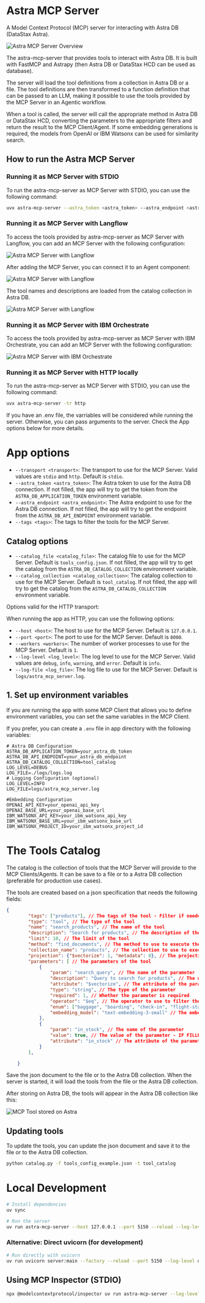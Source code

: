 # Astra MCP Server

A Model Context Protocol (MCP) server for interacting with Astra DB (DataStax Astra).

![Astra MCP Server Overview](docs/astra-mcp-server-overview.png)

The astra-mcp-server that provides tools to interact with Astra DB. It is built with FastMCP and Astrapy (then Astra DB or DataStax HCD can be used as database).

The server will load the tool definitions from a collection in Astra DB or a file. The tool definitions are then transformed to a function definition that can be passed to an LLM, making it possible to use the tools provided by the MCP Server in an Agentic workflow.

When a tool is called, the server will call the appropriate method in Astra DB or DataStax HCD, converting the parameters to the appropriate filters and return the result to the MCP Client/Agent. If some embedding generations is required, the models from OpenAI or IBM Watsonx can be used for similarity search.

## How to run the Astra MCP Server

### Running it as MCP Server with STDIO

To run the astra-mcp-server as MCP Server with STDIO, you can use the following command:

```bash
uvx astra-mcp-server --astra_token <astra_token> --astra_endpoint <astra_endpoint>
```

### Running it as MCP Server with Langflow

To access the tools provided by astra-mcp-server as MCP Server with Langflow, you can add an MCP Server with the following configuration:

![Astra MCP Server with Langflow](docs/langflow-stdio.png)

After adding the MCP Server, you can connect it to an Agent component:

![Astra MCP Server with Langflow](docs/langflow-mcp-flow.png)

The tool names and descriptions are loaded from the catalog collection in Astra DB.

![Astra MCP Server with Langflow](docs/langflow-mcp-tools.png)

### Running it as MCP Server with IBM Orchestrate

To access the tools provided by astra-mcp-server as MCP Server with IBM Orchestrate, you can add an MCP Server with the following configuration:

![Astra MCP Server with IBM Orchestrate](docs/orchestrate-stdio.png)

### Running it as MCP Server with HTTP locally

To run the astra-mcp-server as MCP Server with STDIO, you can use the following command:

```bash
uvx astra-mcp-server -tr http
```
If you have an .env file, the varriables will be considered while running the server. Otherwise, you can pass arguments to the server. Check the App options below for more details.

# App options

- `--transport <transport>`: The transport to use for the MCP Server. Valid values are `stdio` and `http`. Default is `stdio`.
- `--astra_token <astra_token>`: The Astra token to use for the Astra DB connection. If not filled, the app will try to get the token from the `ASTRA_DB_APPLICATION_TOKEN` environment variable.
- `--astra_endpoint <astra_endpoint>`: The Astra endpoint to use for the Astra DB connection. If not filled, the app will try to get the endpoint from the `ASTRA_DB_API_ENDPOINT` environment variable.
- `--tags <tags>`: The tags to filter the tools for the MCP Server. 

## Catalog options
- `--catalog_file <catalog_file>`: The catalog file to use for the MCP Server. Default is `tools_config.json`. If not filled, the app will try to get the catalog from the `ASTRA_DB_CATALOG_COLLECTION` environment variable.
- `--catalog_collection <catalog_collection>`: The catalog collection to use for the MCP Server. Default is `tool_catalog`. If not filled, the app will try to get the catalog from the `ASTRA_DB_CATALOG_COLLECTION` environment variable.

Options valid for the HTTP transport:

When running the app as HTTP, you can use the following options:
- `--host <host>`: The host to use for the MCP Server. Default is `127.0.0.1`.
- `--port <port>`: The port to use for the MCP Server. Default is `8000`.
- `--workers <workers>`: The number of worker processes to use for the MCP Server. Default is `1`.
- `--log-level <log_level>`: The log level to use for the MCP Server. Valid values are `debug`, `info`, `warning`, and `error`. Default is `info`.
- `--log-file <log_file>`: The log file to use for the MCP Server. Default is `logs/astra_mcp_server.log`.
    

## 1. Set up environment variables

If you are running the app with some MCP Client that allows you to define environment variables, you can set the same variables in the MCP Client.

If you prefer, you can create a `.env` file in app directory with the following variables:

```env
# Astra DB Configuration
ASTRA_DB_APPLICATION_TOKEN=your_astra_db_token
ASTRA_DB_API_ENDPOINT=your_astra_db_endpoint
ASTRA_DB_CATALOG_COLLECTION=tool_catalog
LOG_LEVEL=DEBUG
LOG_FILE=./logs/logs.log
# Logging Configuration (optional)
LOG_LEVEL=INFO
LOG_FILE=logs/astra_mcp_server.log

#Embedding Configuration
OPENAI_API_KEY=your_openai_api_key
OPENAI_BASE_URL=your_openai_base_url
IBM_WATSONX_API_KEY=your_ibm_watsonx_api_key
IBM_WATSONX_BASE_URL=your_ibm_watsonx_base_url
IBM_WATSONX_PROJECT_ID=your_ibm_watsonx_project_id
```

# The Tools Catalog

The catalog is the collection of tools that the MCP Server will provide to the MCP Clients/Agents. It can be save to a file or to a Astra DB collection (preferable for production use cases).

The tools are created based on a json specification that needs the following fields:
```json
{
        "tags": ["products"], // The tags of the tool - Filter if needed
        "type": "tool", // The type of the tool
        "name": "search_products", // The name of the tool
        "description": "Search for products", // The description of the tool to the MCP Client
        "limit": 10, // The limit of the tool
        "method": "find_documents", // The method to use to execute the tool
        "collection_name": "products", // The collection to use to execute the tool
        "projection": {"$vectorize": 1, "metadata": 0}, // The projection of the tool
        "parameters": [ // The parameters of the tool
            {  
                "param": "search_query", // The name of the parameter
                "description": "Query to search for products", // The description of the parameter
                "attribute": "$vectorize", // The attribute of the parameter... or $vectorize
                "type": "string", // The type of the parameter
                "required": 1, // Whether the parameter is required
                "operator": "$eq", // The operator to use to filter the parameter - if not filled, the operator is $eq
                "enum": ["baggage", "boarding", "check-in", "flight-status", "other"], // The enum of the parameter
                "embedding_model": "text-embedding-3-small" // The embedding model to use to generate the embedding
            },
            {  
                "param": "in_stock", // The name of the parameter 
                "value": true, // The value of the parameter - IF FILLED, THE PARAMETER IS NOT SENT TO THE MCP CLIENT and applied by the server
                "attribute": "in_stock" // The attribute of the parameter
            }
        ],

    }
```

Save the json document to the file or to the Astra DB collection. When the server is started, it will load the tools from the file or the Astra DB collection.

After storing on Astra DB, the tools will appear in the Astra DB collection like this:

![MCP Tool stored on Astra](docs/astra-mcp-server-tool.png)

## Updating tools

To update the tools, you can update the json document and save it to the file or to the Astra DB collection.

```bash
python catalog.py -f tools_config_example.json -t tool_catalog
```

# Local Development

```bash
# Install dependencies
uv sync

# Run the server
uv run astra-mcp-server --host 127.0.0.1 --port 5150 --reload --log-level debug
```

### Alternative: Direct uvicorn (for development)

```bash
# Run directly with uvicorn
uv run uvicorn server:main --factory --reload --port 5150 --log-level debug
```


## Using MCP Inspector (STDIO)

```bash
npx @modelcontextprotocol/inspector uv run astra-mcp-server --log-level debug -tr stdio
```

